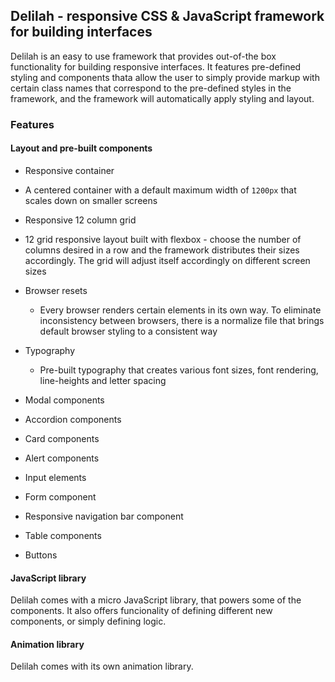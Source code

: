 ## Delilah - responsive CSS & JavaScript framework for building interfaces

Delilah is an easy to use framework that provides out-of-the box functionality for building responsive interfaces.
It features pre-defined styling and components thata allow the user to simply provide markup with certain class 
names that correspond to the pre-defined styles in the framework, and the framework will automatically apply styling
and layout.

### Features

#### Layout and pre-built components

- Responsive container

- A centered container with a default maximum width of `1200px` that scales down on smaller screens
- Responsive 12 column grid

- 12 grid responsive layout built with flexbox - choose the number of columns desired in a row and the framework distributes their sizes accordingly. The grid will adjust itself accordingly on different screen sizes
  
- Browser resets
  - Every browser renders certain elements in its own way. To eliminate inconsistency between browsers, there is a normalize file that brings default browser styling to a consistent way
  
- Typography
  - Pre-built typography that creates various font sizes, font rendering, line-heights and letter spacing
  
- Modal components

- Accordion components

- Card components
 
- Alert components

- Input elements

- Form component

- Responsive navigation bar component

- Table components

- Buttons


#### JavaScript library

Delilah comes with a micro JavaScript library, that powers some of the components. It also offers funcionality of defining
different new components, or simply defining logic.


#### Animation library

Delilah comes with its own animation library.
  


    
    

